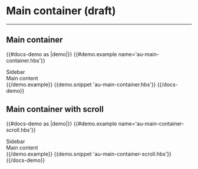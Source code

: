 # Main container (draft)

---

## Main container

{{#docs-demo as |demo|}}
  {{#demo.example name='au-main-container.hbs'}}
    <div class="au-c-main-container">
      <div class="au-c-main-container__sidebar">
        <div class="au-d-component-block">
          Sidebar
        </div>
      </div>
      <div class="au-c-main-container__content">
        <div class="au-d-component-block">
          Main content
        </div>
      </div>
    </div>
  {{/demo.example}}
  {{demo.snippet 'au-main-container.hbs'}}
{{/docs-demo}}

## Main container with scroll

{{#docs-demo as |demo|}}
  {{#demo.example name='au-main-container-scroll.hbs'}}
    <div class="au-c-main-container">
      <div class="au-c-main-container__sidebar">
        <div class="au-d-component-block">
          Sidebar
        </div>
      </div>
      <div class="au-c-main-container__content au-c-main-container__content--scroll">
        <div class="au-d-component-block au-d-component-block--overflow">
          Main content
        </div>
      </div>
    </div>
  {{/demo.example}}
  {{demo.snippet 'au-main-container-scroll.hbs'}}
{{/docs-demo}}
